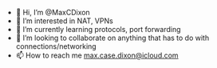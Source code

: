 - 👋 Hi, I’m @MaxCDixon
- 👀 I’m interested in NAT, VPNs 
- 🌱 I’m currently learning protocols, port forwarding 
- 💞️ I’m looking to collaborate on anything that has to do with connections/networking
- 📫 How to reach me max.case.dixon@icloud.com

<!---
MaxCDixon/MaxCDixon is a ✨ special ✨ repository because its `README.md` (this file) appears on your GitHub profile.
You can click the Preview link to take a look at your changes.
--->

